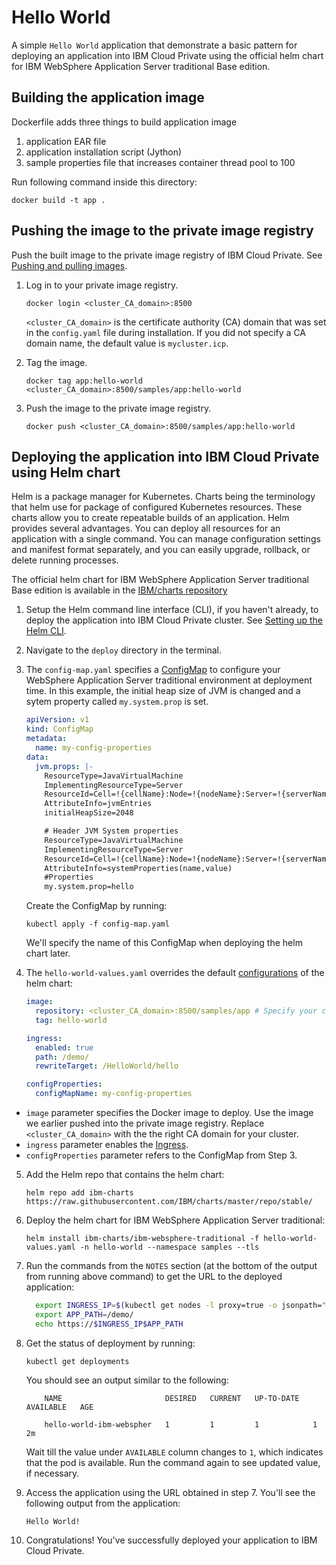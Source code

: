 # Hello World

A simple `Hello World` application that demonstrate a basic pattern for deploying an application into IBM Cloud Private using the official helm chart for IBM WebSphere Application Server traditional Base edition.

## Building the application image
Dockerfile adds three things to build application image
1. application EAR file
2. application installation script (Jython)
3. sample properties file that increases container thread pool to 100

Run following command inside this directory:

`docker build -t app .`

## Pushing the image to the private image registry

Push the built image to the private image registry of IBM Cloud Private. See [Pushing and pulling images](https://www.ibm.com/support/knowledgecenter/SSBS6K_3.1.1/manage_images/using_docker_cli.html).

1. Log in to your private image registry.

    `docker login <cluster_CA_domain>:8500`

    `<cluster_CA_domain>` is the certificate authority (CA) domain that was set in the `config.yaml` file during installation. If you did not specify a CA domain name, the default value is `mycluster.icp`.

2. Tag the image.

    `docker tag app:hello-world <cluster_CA_domain>:8500/samples/app:hello-world`

3. Push the image to the private image registry.

    `docker push <cluster_CA_domain>:8500/samples/app:hello-world`

## Deploying the application into IBM Cloud Private using Helm chart

Helm is a package manager for Kubernetes. Charts being the terminology that helm use for package of configured Kubernetes resources. These charts allow you to create repeatable builds of an application. Helm provides several advantages. You can deploy all resources for an application with a single command. You can manage configuration settings and manifest format separately, and you can easily upgrade, rollback, or delete running processes.

The official helm chart for IBM WebSphere Application Server traditional Base edition is available in the [IBM/charts repository](https://github.com/IBM/charts/tree/master/stable/ibm-websphere-traditional)

1. Setup the Helm command line interface (CLI), if you haven't already, to deploy the application into IBM Cloud Private cluster. See [Setting up the Helm CLI](https://www.ibm.com/support/knowledgecenter/SSBS6K_3.1.1/app_center/create_helm_cli.html).

2. Navigate to the `deploy` directory in the terminal.

3. The `config-map.yaml` specifies a [ConfigMap](https://github.com/IBM/charts/tree/master/stable/ibm-websphere-traditional#configure-environment-using-configuration-properties) to configure your WebSphere Application Server traditional environment at deployment time. In this example, the initial heap size of JVM is changed and a sytem property called `my.system.prop` is set.

    ```yaml
    apiVersion: v1
    kind: ConfigMap
    metadata:
      name: my-config-properties
    data:
      jvm.props: |-
        ResourceType=JavaVirtualMachine
        ImplementingResourceType=Server
        ResourceId=Cell=!{cellName}:Node=!{nodeName}:Server=!{serverName}:JavaProcessDef=:JavaVirtualMachine=
        AttributeInfo=jvmEntries
        initialHeapSize=2048

        # Header JVM System properties
        ResourceType=JavaVirtualMachine
        ImplementingResourceType=Server
        ResourceId=Cell=!{cellName}:Node=!{nodeName}:Server=!{serverName}:JavaProcessDef=:JavaVirtualMachine=
        AttributeInfo=systemProperties(name,value)
        #Properties
        my.system.prop=hello
    ```

    Create the ConfigMap by running:

    `kubectl apply -f config-map.yaml`

    We'll specify the name of this ConfigMap when deploying the helm chart later.

4. The `hello-world-values.yaml` overrides the default [configurations](https://github.com/IBM/charts/tree/master/stable/ibm-websphere-traditional#configuration) of the helm chart:

    ```yaml
    image:
      repository: <cluster_CA_domain>:8500/samples/app # Specify your cluster CA domain here
      tag: hello-world

    ingress:
      enabled: true
      path: /demo/
      rewriteTarget: /HelloWorld/hello

    configProperties:
      configMapName: my-config-properties
    ```

  - `image` parameter specifies the Docker image to deploy. Use the image we earlier pushed into the private image registry. Replace `<cluster_CA_domain>` with the the right CA domain for your cluster.
  - `ingress` parameter enables the [Ingress](https://kubernetes.io/docs/concepts/services-networking/ingress/).
  - `configProperties` parameter refers to the ConfigMap from Step 3.

5. Add the Helm repo that contains the helm chart:

    `helm repo add ibm-charts https://raw.githubusercontent.com/IBM/charts/master/repo/stable/`

6. Deploy the helm chart for IBM WebSphere Application Server traditional:

    `helm install ibm-charts/ibm-websphere-traditional -f hello-world-values.yaml -n hello-world --namespace samples --tls`

7. Run the commands from the `NOTES` section (at the bottom of the output from running above command) to get the URL to the deployed application:

    ```bash
      export INGRESS_IP=$(kubectl get nodes -l proxy=true -o jsonpath="{.items[0].status.addresses[?(@.type==\"Hostname\")].address}")
      export APP_PATH=/demo/
      echo https://$INGRESS_IP$APP_PATH
    ```

8. Get the status of deployment by running:

    `kubectl get deployments`

    You should see an output similar to the following:

    ```
        NAME                       DESIRED   CURRENT   UP-TO-DATE   AVAILABLE   AGE

        hello-world-ibm-webspher   1         1         1            1           2m
    ```

    Wait till the value under `AVAILABLE` column changes to `1`, which indicates that the pod is available. Run the command again to see updated value, if necessary.

9. Access the application using the URL obtained in step 7. You'll see the following output from the application:

    ```
    Hello World!
    ```

10. Congratulations! You've successfully deployed your application to IBM Cloud Private.


